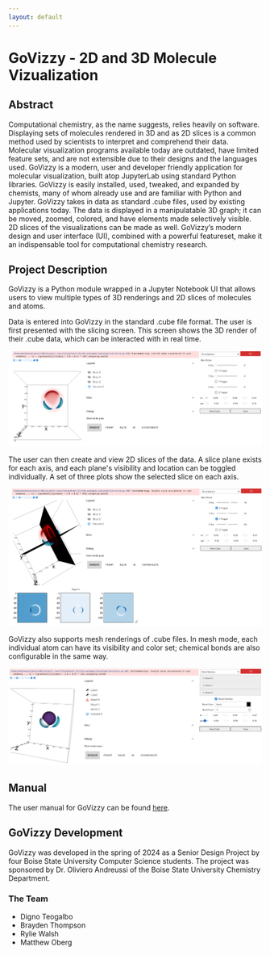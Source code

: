 ```yaml
---
layout: default
---
```


# GoVizzy - 2D and 3D Molecule Vizualization

## Abstract

Computational chemistry, as the name suggests, relies heavily on software. Displaying sets
of molecules rendered in 3D and as 2D slices is a common method used by scientists to interpret
and comprehend their data. Molecular visualization programs available today are outdated, have
limited feature sets, and are not extensible due to their designs and the languages used.
GoVizzy is a modern, user and developer friendly application for molecular visualization,
built atop JupyterLab using standard Python libraries. GoVizzy is easily installed, used,
tweaked, and expanded by chemists, many of whom already use and are familiar with
Python and Jupyter. GoVizzy takes in data as standard .cube files, used by existing
applications today. The data is displayed in a manipulatable 3D graph; it can be moved,
zoomed, colored, and have elements made selectively visible. 2D slices of the visualizations
can be made as well. GoVizzy’s modern design and user interface (UI), combined with a powerful
featureset, make it an indispensable tool for computational chemistry research.

## Project Description

GoVizzy is a Python module wrapped in a Jupyter Notebook UI that allows users to view multiple
types of 3D renderings and 2D slices of molecules and atoms.

Data is entered into GoVizzy in the standard .cube file format. The user is first presented with
the slicing screen. This screen shows the 3D render of their .cube data, which can be interacted
with in real time.

![slicing screen](slice1.png "Slicing Screen")

The user can then create and view 2D slices of the data. A slice plane exists for each axis, and
each plane's visibility and location can be toggled individually. A set of three plots show the
selected slice on each axis.

![slicing screen](slice2.png "Slicing Screen")

GoVizzy also supports mesh renderings of .cube files. In mesh mode, each individual atom can have
its visibility and color set; chemical bonds are also configurable in the same way.

![mesh screen](mesh.png "Mesh Screen")

## Manual

The user manual for GoVizzy can be found [here](manual/index.md).

## GoVizzy Development

GoVizzy was developed in the spring of 2024 as a Senior Design Project by four Boise State
University Computer Science students. The project was sponsored by Dr. Oliviero Andreussi of
the Boise State University Chemistry Department.

### The Team
 - Digno Teogalbo
 - Brayden Thompson
 - Rylie Walsh
 - Matthew Oberg
